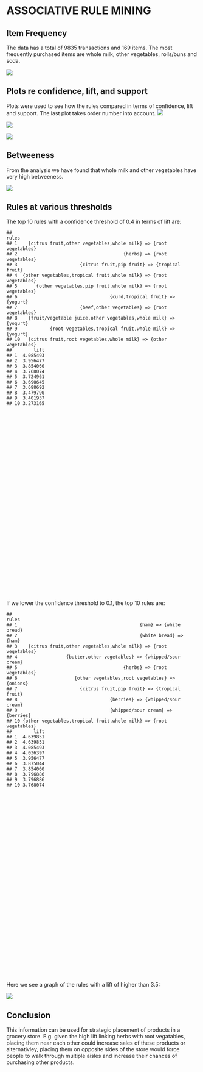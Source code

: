 # ASSOCIATIVE RULE MINING

## Item Frequency

The data has a total of 9835 transactions and 169 items. The most
frequently purchased items are whole milk, other vegetables, rolls/buns
and soda.

![](ARM_Groceries_files/figure-gfm/unnamed-chunk-5-1.png)<!-- -->

## Plots re confidence, lift, and support

Plots were used to see how the rules compared in terms of confidence,
lift and support. The last plot takes order number into account.
![](ARM_Groceries_files/figure-gfm/unnamed-chunk-6-1.png)<!-- -->

![](ARM_Groceries_files/figure-gfm/unnamed-chunk-7-1.png)<!-- -->

![](ARM_Groceries_files/figure-gfm/unnamed-chunk-8-1.png)<!-- -->

## Betweeness

From the analysis we have found that whole milk and other vegetables
have very high betweeness.

![](ARM_Groceries_files/Untitled.png)<!-- -->

## Rules at various thresholds

The top 10 rules with a confidence threshold of 0.4 in terms of lift
are:

    ##                                                                rules
    ## 1    {citrus fruit,other vegetables,whole milk} => {root vegetables}
    ## 2                                       {herbs} => {root vegetables}
    ## 3                       {citrus fruit,pip fruit} => {tropical fruit}
    ## 4  {other vegetables,tropical fruit,whole milk} => {root vegetables}
    ## 5       {other vegetables,pip fruit,whole milk} => {root vegetables}
    ## 6                                  {curd,tropical fruit} => {yogurt}
    ## 7                       {beef,other vegetables} => {root vegetables}
    ## 8    {fruit/vegetable juice,other vegetables,whole milk} => {yogurt}
    ## 9            {root vegetables,tropical fruit,whole milk} => {yogurt}
    ## 10   {citrus fruit,root vegetables,whole milk} => {other vegetables}
    ##        lift
    ## 1  4.085493
    ## 2  3.956477
    ## 3  3.854060
    ## 4  3.768074
    ## 5  3.724961
    ## 6  3.690645
    ## 7  3.688692
    ## 8  3.479790
    ## 9  3.401937
    ## 10 3.273165

<!--html_preserve-->

<div id="htmlwidget-5f8b5c352561fd2c9e0f" class="visNetwork html-widget" style="width:672px;height:480px;">

</div>

<script type="application/json" data-for="htmlwidget-5f8b5c352561fd2c9e0f">{"x":{"nodes":{"id":[1,2,3,4,5,6,7,8,9,10,11,12,13,14,15,16,17,18,19,20,21],"label":["citrus fruit","other vegetables","whole milk","herbs","pip fruit","tropical fruit","curd","beef","fruit/vegetable juice","root vegetables","yogurt","rule 1","rule 2","rule 3","rule 4","rule 5","rule 6","rule 7","rule 8","rule 9","rule 10"],"group":["item","item","item","item","item","item","item","item","item","item","item","rule","rule","rule","rule","rule","rule","rule","rule","rule","rule"],"value":[1,1,1,1,1,1,1,1,1,1,1,25.75,68.1785714285714,18.6785714285714,68.1785714285714,15.1428571428572,8.07142857142858,100,1,22.2142857142857,25.75],"color":["#CBD2FC","#CBD2FC","#CBD2FC","#CBD2FC","#CBD2FC","#CBD2FC","#CBD2FC","#CBD2FC","#CBD2FC","#CBD2FC","#CBD2FC","#EE1B1B","#EE4444","#EE6262","#EE7B7B","#EE8B8B","#EE9494","#EE9494","#EEB8B8","#EEC6C6","#EEDCDC"],"title":["citrus fruit","other vegetables","whole milk","herbs","pip fruit","tropical fruit","curd","beef","fruit/vegetable juice","root vegetables","yogurt","<B>[1]<\/B><BR><B>{citrus fruit,<BR>&nbsp;&nbsp;other vegetables,<BR>&nbsp;&nbsp;whole milk}<\/B><BR>&nbsp;&nbsp; => <B>{root vegetables}<\/B><BR><BR>support = 0.0058<BR>confidence = 0.445<BR>lift = 4.09<BR>count = 57<BR>order = 4","<B>[2]<\/B><BR><B>{herbs}<\/B><BR>&nbsp;&nbsp; => <B>{root vegetables}<\/B><BR><BR>support = 0.00702<BR>confidence = 0.431<BR>lift = 3.96<BR>count = 69<BR>order = 2","<B>[3]<\/B><BR><B>{citrus fruit,<BR>&nbsp;&nbsp;pip fruit}<\/B><BR>&nbsp;&nbsp; => <B>{tropical fruit}<\/B><BR><BR>support = 0.00559<BR>confidence = 0.404<BR>lift = 3.85<BR>count = 55<BR>order = 3","<B>[4]<\/B><BR><B>{other vegetables,<BR>&nbsp;&nbsp;tropical fruit,<BR>&nbsp;&nbsp;whole milk}<\/B><BR>&nbsp;&nbsp; => <B>{root vegetables}<\/B><BR><BR>support = 0.00702<BR>confidence = 0.411<BR>lift = 3.77<BR>count = 69<BR>order = 4","<B>[5]<\/B><BR><B>{other vegetables,<BR>&nbsp;&nbsp;pip fruit,<BR>&nbsp;&nbsp;whole milk}<\/B><BR>&nbsp;&nbsp; => <B>{root vegetables}<\/B><BR><BR>support = 0.00549<BR>confidence = 0.406<BR>lift = 3.72<BR>count = 54<BR>order = 4","<B>[6]<\/B><BR><B>{curd,<BR>&nbsp;&nbsp;tropical fruit}<\/B><BR>&nbsp;&nbsp; => <B>{yogurt}<\/B><BR><BR>support = 0.00529<BR>confidence = 0.515<BR>lift = 3.69<BR>count = 52<BR>order = 3","<B>[7]<\/B><BR><B>{beef,<BR>&nbsp;&nbsp;other vegetables}<\/B><BR>&nbsp;&nbsp; => <B>{root vegetables}<\/B><BR><BR>support = 0.00793<BR>confidence = 0.402<BR>lift = 3.69<BR>count = 78<BR>order = 3","<B>[8]<\/B><BR><B>{fruit/vegetable juice,<BR>&nbsp;&nbsp;other vegetables,<BR>&nbsp;&nbsp;whole milk}<\/B><BR>&nbsp;&nbsp; => <B>{yogurt}<\/B><BR><BR>support = 0.00508<BR>confidence = 0.485<BR>lift = 3.48<BR>count = 50<BR>order = 4","<B>[9]<\/B><BR><B>{root vegetables,<BR>&nbsp;&nbsp;tropical fruit,<BR>&nbsp;&nbsp;whole milk}<\/B><BR>&nbsp;&nbsp; => <B>{yogurt}<\/B><BR><BR>support = 0.00569<BR>confidence = 0.475<BR>lift = 3.4<BR>count = 56<BR>order = 4","<B>[10]<\/B><BR><B>{citrus fruit,<BR>&nbsp;&nbsp;root vegetables,<BR>&nbsp;&nbsp;whole milk}<\/B><BR>&nbsp;&nbsp; => <B>{other vegetables}<\/B><BR><BR>support = 0.0058<BR>confidence = 0.633<BR>lift = 3.27<BR>count = 57<BR>order = 4"],"shape":["box","box","box","box","box","box","box","box","box","box","box","circle","circle","circle","circle","circle","circle","circle","circle","circle","circle"],"x":[-0.686185323273589,0.0944374596096063,-0.0607791358851176,0.256153497414136,-1,-0.51867775765343,-0.537916018571399,1,0.769953020672988,0.0186535448257099,-0.00949284433938702,-0.239149286646619,0.155597971653153,-0.912189452577544,-0.229957193733573,-0.417072344363116,-0.406017078216656,0.526147085593878,0.312981578399956,-0.105462749075755,-0.234086371539875],"y":[-0.211359476530111,-0.103270116113204,-0.00437809887066853,-1,-0.12274034273909,0.327972509479167,1,-0.454730431258056,0.421395385190418,-0.244879861781465,0.489589662333947,-0.186942406597092,-0.686171236913949,0.0759546678740632,0.0554689375828361,-0.137221813041913,0.689636575860335,-0.314130898595297,0.236152601646285,0.192178816870848,-0.287480715566899]},"edges":{"from":[1,2,3,4,1,5,2,6,3,2,5,3,7,6,8,2,9,2,3,10,6,3,1,10,3,12,13,14,15,16,17,18,19,20,21],"to":[12,12,12,13,14,14,15,15,15,16,16,16,17,17,18,18,19,19,19,20,20,20,21,21,21,10,10,6,10,10,11,10,11,11,2],"arrows":["to","to","to","to","to","to","to","to","to","to","to","to","to","to","to","to","to","to","to","to","to","to","to","to","to","to","to","to","to","to","to","to","to","to","to"]},"nodesToDataframe":true,"edgesToDataframe":true,"options":{"width":"100%","height":"100%","nodes":{"shape":"dot","scaling":{"label":{"enabled":true}},"physics":false},"manipulation":{"enabled":false},"edges":{"smooth":false},"physics":{"stabilization":false},"interaction":{"hover":true}},"groups":["item","rule"],"width":null,"height":null,"idselection":{"enabled":true,"style":"width: 150px; height: 26px","useLabels":true,"main":"Select by id"},"byselection":{"enabled":false,"style":"width: 150px; height: 26px","multiple":false,"hideColor":"rgba(200,200,200,0.5)"},"main":null,"submain":null,"footer":null,"background":"rgba(0, 0, 0, 0)","igraphlayout":{"type":"square"},"tooltipStay":300,"tooltipStyle":"position: fixed;visibility:hidden;padding: 5px;white-space: nowrap;font-family: verdana;font-size:14px;font-color:#000000;background-color: #f5f4ed;-moz-border-radius: 3px;-webkit-border-radius: 3px;border-radius: 3px;border: 1px solid #808074;box-shadow: 3px 3px 10px rgba(0, 0, 0, 0.2);","highlight":{"enabled":true,"hoverNearest":true,"degree":1,"algorithm":"all","hideColor":"rgba(200,200,200,0.5)","labelOnly":true},"collapse":{"enabled":false,"fit":false,"resetHighlight":true,"clusterOptions":null,"keepCoord":true,"labelSuffix":"(cluster)"}},"evals":[],"jsHooks":[]}</script>

<!--/html_preserve-->

If we lower the confidence threshold to 0.1, the top 10 rules
    are:

    ##                                                                rules
    ## 1                                             {ham} => {white bread}
    ## 2                                             {white bread} => {ham}
    ## 3    {citrus fruit,other vegetables,whole milk} => {root vegetables}
    ## 4                  {butter,other vegetables} => {whipped/sour cream}
    ## 5                                       {herbs} => {root vegetables}
    ## 6                     {other vegetables,root vegetables} => {onions}
    ## 7                       {citrus fruit,pip fruit} => {tropical fruit}
    ## 8                                  {berries} => {whipped/sour cream}
    ## 9                                  {whipped/sour cream} => {berries}
    ## 10 {other vegetables,tropical fruit,whole milk} => {root vegetables}
    ##        lift
    ## 1  4.639851
    ## 2  4.639851
    ## 3  4.085493
    ## 4  4.036397
    ## 5  3.956477
    ## 6  3.875044
    ## 7  3.854060
    ## 8  3.796886
    ## 9  3.796886
    ## 10 3.768074

<!--html_preserve-->

<div id="htmlwidget-7b2e3b42e01bb0ded956" class="visNetwork html-widget" style="width:672px;height:480px;">

</div>

<script type="application/json" data-for="htmlwidget-7b2e3b42e01bb0ded956">{"x":{"nodes":{"id":[1,2,3,4,5,6,7,8,9,10,11,12,13,14,15,16,17,18,19,20,21,22,23],"label":["ham","white bread","citrus fruit","other vegetables","whole milk","butter","herbs","root vegetables","pip fruit","berries","whipped/sour cream","tropical fruit","onions","rule 1","rule 2","rule 3","rule 4","rule 5","rule 6","rule 7","rule 8","rule 9","rule 10"],"group":["item","item","item","item","item","item","item","item","item","item","item","item","item","rule","rule","rule","rule","rule","rule","rule","rule","rule","rule"],"value":[1,1,1,1,1,1,1,1,1,1,1,1,1,1,1,18.7692307692308,18.7692307692308,49.2307692307692,16.2307692307692,13.6923076923077,100,100,49.2307692307692],"color":["#CBD2FC","#CBD2FC","#CBD2FC","#CBD2FC","#CBD2FC","#CBD2FC","#CBD2FC","#CBD2FC","#CBD2FC","#CBD2FC","#CBD2FC","#CBD2FC","#CBD2FC","#EE1B1B","#EE1B1B","#EEABAB","#EEB1B1","#EEBDBD","#EECBCB","#EECFCF","#EED7D7","#EED7D7","#EEDCDC"],"title":["ham","white bread","citrus fruit","other vegetables","whole milk","butter","herbs","root vegetables","pip fruit","berries","whipped/sour cream","tropical fruit","onions","<B>[1]<\/B><BR><B>{ham}<\/B><BR>&nbsp;&nbsp; => <B>{white bread}<\/B><BR><BR>support = 0.00508<BR>confidence = 0.195<BR>lift = 4.64<BR>count = 50<BR>order = 2","<B>[2]<\/B><BR><B>{white bread}<\/B><BR>&nbsp;&nbsp; => <B>{ham}<\/B><BR><BR>support = 0.00508<BR>confidence = 0.121<BR>lift = 4.64<BR>count = 50<BR>order = 2","<B>[3]<\/B><BR><B>{citrus fruit,<BR>&nbsp;&nbsp;other vegetables,<BR>&nbsp;&nbsp;whole milk}<\/B><BR>&nbsp;&nbsp; => <B>{root vegetables}<\/B><BR><BR>support = 0.0058<BR>confidence = 0.445<BR>lift = 4.09<BR>count = 57<BR>order = 4","<B>[4]<\/B><BR><B>{butter,<BR>&nbsp;&nbsp;other vegetables}<\/B><BR>&nbsp;&nbsp; => <B>{whipped/sour cream}<\/B><BR><BR>support = 0.0058<BR>confidence = 0.289<BR>lift = 4.04<BR>count = 57<BR>order = 3","<B>[5]<\/B><BR><B>{herbs}<\/B><BR>&nbsp;&nbsp; => <B>{root vegetables}<\/B><BR><BR>support = 0.00702<BR>confidence = 0.431<BR>lift = 3.96<BR>count = 69<BR>order = 2","<B>[6]<\/B><BR><B>{other vegetables,<BR>&nbsp;&nbsp;root vegetables}<\/B><BR>&nbsp;&nbsp; => <B>{onions}<\/B><BR><BR>support = 0.00569<BR>confidence = 0.12<BR>lift = 3.88<BR>count = 56<BR>order = 3","<B>[7]<\/B><BR><B>{citrus fruit,<BR>&nbsp;&nbsp;pip fruit}<\/B><BR>&nbsp;&nbsp; => <B>{tropical fruit}<\/B><BR><BR>support = 0.00559<BR>confidence = 0.404<BR>lift = 3.85<BR>count = 55<BR>order = 3","<B>[8]<\/B><BR><B>{berries}<\/B><BR>&nbsp;&nbsp; => <B>{whipped/sour cream}<\/B><BR><BR>support = 0.00905<BR>confidence = 0.272<BR>lift = 3.8<BR>count = 89<BR>order = 2","<B>[9]<\/B><BR><B>{whipped/sour cream}<\/B><BR>&nbsp;&nbsp; => <B>{berries}<\/B><BR><BR>support = 0.00905<BR>confidence = 0.126<BR>lift = 3.8<BR>count = 89<BR>order = 2","<B>[10]<\/B><BR><B>{other vegetables,<BR>&nbsp;&nbsp;tropical fruit,<BR>&nbsp;&nbsp;whole milk}<\/B><BR>&nbsp;&nbsp; => <B>{root vegetables}<\/B><BR><BR>support = 0.00702<BR>confidence = 0.411<BR>lift = 3.77<BR>count = 69<BR>order = 4"],"shape":["box","box","box","box","box","box","box","box","box","box","box","box","box","circle","circle","circle","circle","circle","circle","circle","circle","circle","circle"],"x":[0.822046298775884,0.888345550713478,-0.178130607676312,-0.383281854870883,-0.00663926752867972,0.199714752910017,-0.91920931435511,-0.639423796593413,0.479300473564739,-0.199490550632131,-0.174444913043083,0.107038264726135,-1,0.717480425640003,1,-0.346932589109233,-0.138889983985789,-0.923947333926401,-0.759273451486521,0.166812893194003,-0.425550462018373,0.0499784813639357,-0.228580250247869],"y":[0.273339300942319,-0.221892176369913,-0.921742420843461,-0.0711574083032306,-0.396958200592235,0.382363580517641,-0.845452679508242,-0.361889646957413,-1,1,0.642851229230522,-0.667991422134402,0.223504235813375,0.00411906265350859,0.0480428627535039,-0.530088602915312,0.297550181637046,-0.560092310995401,-0.00791023017762482,-0.977988863483785,0.822419571344981,0.871211215135804,-0.355043373823534]},"edges":{"from":[1,2,3,4,5,6,4,7,4,8,3,9,10,11,4,12,5,14,15,16,17,18,19,20,21,22,23],"to":[14,15,16,16,16,17,17,18,19,19,20,20,21,22,23,23,23,2,1,8,11,8,13,12,11,10,8],"arrows":["to","to","to","to","to","to","to","to","to","to","to","to","to","to","to","to","to","to","to","to","to","to","to","to","to","to","to"]},"nodesToDataframe":true,"edgesToDataframe":true,"options":{"width":"100%","height":"100%","nodes":{"shape":"dot","scaling":{"label":{"enabled":true}},"physics":false},"manipulation":{"enabled":false},"edges":{"smooth":false},"physics":{"stabilization":false},"interaction":{"hover":true}},"groups":["item","rule"],"width":null,"height":null,"idselection":{"enabled":true,"style":"width: 150px; height: 26px","useLabels":true,"main":"Select by id"},"byselection":{"enabled":false,"style":"width: 150px; height: 26px","multiple":false,"hideColor":"rgba(200,200,200,0.5)"},"main":null,"submain":null,"footer":null,"background":"rgba(0, 0, 0, 0)","igraphlayout":{"type":"square"},"tooltipStay":300,"tooltipStyle":"position: fixed;visibility:hidden;padding: 5px;white-space: nowrap;font-family: verdana;font-size:14px;font-color:#000000;background-color: #f5f4ed;-moz-border-radius: 3px;-webkit-border-radius: 3px;border-radius: 3px;border: 1px solid #808074;box-shadow: 3px 3px 10px rgba(0, 0, 0, 0.2);","highlight":{"enabled":true,"hoverNearest":true,"degree":1,"algorithm":"all","hideColor":"rgba(200,200,200,0.5)","labelOnly":true},"collapse":{"enabled":false,"fit":false,"resetHighlight":true,"clusterOptions":null,"keepCoord":true,"labelSuffix":"(cluster)"}},"evals":[],"jsHooks":[]}</script>

<!--/html_preserve-->

Here we see a graph of the rules with a lift of higher than 3.5:

![](ARM_Groceries_files/figure-gfm/unnamed-chunk-13-1.png)<!-- -->

## Conclusion

This information can be used for strategic placement of products in a
grocery store. E.g. given the high lift linking herbs with root
vegatables, placing them near each other could increase sales of these
products or alternativley, placing them on opposite sides of the store
would force people to walk through multiple aisles and increase their
chances of purchasing other products.
